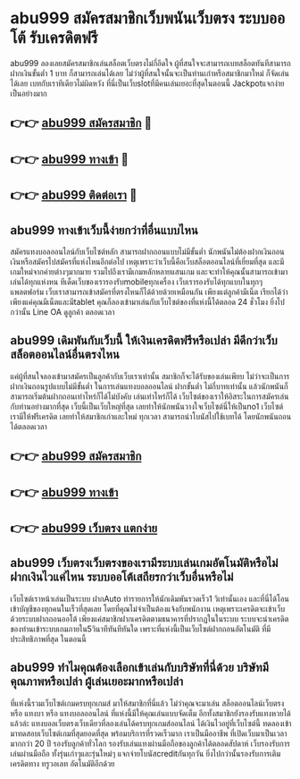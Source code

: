 # abu999 สมัครสมาชิกเว็บพนันเว็บตรง ระบบออโต้ รับเครดิตฟรี

abu999 ลองเลยสมัครสมาชิกเล่นสล็อตเว็บตรงไม่กี่อึดใจ ผู้ที่สนใจจะสามารถเบทสล็อตทันทีสามารถฝากเงินขั้นต่ำ 1 บาท ก็สามารถเล่นได้เลย ไม่ว่าผู้ที่สนใจนั้นจะเป็นท่านเก่าหรือสมาชิกมาใหม่ ก็จัดเล่นได้เลย เบทกับเราทีเดียวไม่ผิดหวัง ที่นี่เป็นเว็บslotที่มีคนเล่นเยอะที่สุดในตอนนี้ Jackpotแจกง่ายเป็นอย่างมาก

## 👉👉 [abu999 สมัครสมาชิก](https://bit.ly/3Ckzg5n) 🎰
## 👉👉 [abu999 ทางเข้า](https://bit.ly/3Ckzg5n) 🎰
## 👉👉 [abu999 ติดต่อเรา](https://bit.ly/3Ckzg5n) 🎰

## abu999 ทางเข้าเว็บนี้ง่ายกว่าที่อื่นแบบไหน
สมัครแทงบอลออนไลน์กับเว็บไซต์หลัก สามารถฝากถอนแบบไม่มีขั้นต่ำ นักพนันไม่ต้องฝากเงินถอนเงินหรือสมัครไปสมัครที่แห่งไหนอีกต่อไป เหตุเพราะว่าเว็บนี้คือเว็บสล็อตออนไลน์ที่เยี่ยมที่สุด และมีเกมใหม่จากค่ายต่างๆมากมาย รวมไปถึงเรามีเกมหลักหลายแสนเกม และจะทำให้คุณนั้นสามารถเข้ามาเล่นได้ทุกแห่งหน ทีเด็ดเว็บของเรารองรับmobileทุกเครื่อง เว็บเรารองรับได้ทุกแบบในทุกๆแพลตฟอร์ม เว็บเราสามารถเข้าสมัครที่ตรงไหนก็ได้ด้วยด้วยเหมือนกัน เพียงแต่ลูกค้ามีเน็ต เรียกได้ว่าเพียงแค่คุณมีเน็ตและมีtablet คุณก็ลองเข้ามาเล่นกับเว็บไซต์ของที่แห่งนี้ได้ตลอด 24 ชั่วโมง ยิ่งไปกว่านั้น Line OA ดูลูกค้า ตลอดเวลา

## abu999 เดิมพันกับเว็บนี้ ให้เงินเครดิตฟรีหรือเปล่า มีดีกว่าเว็บสล็อตออนไลน์อื่นตรงไหน
แค่ผู้ที่สนใจลองเข้ามาสมัครเป็นลูกค้ากับเว็บเราเท่านั้น สมาชิกก็จะได้รับของเล่นเพียบ ไม่ว่าจะเป็นการฝากเงินถอนรูปแบบไม่มีขั้นต่ำ ในการเล่นแทงบอลออนไลน์ ฝากขั้นต่ำ ไม่กี่บาทเท่านั้น แล้วนักพนันก็สามารถเริ่มต้นฝากถอนเท่าไหร่ก็ได้ไม่บังคับ เล่นเท่าไหร่ก็ได้ เว็บไซต์ของเราให้อิสระในการสมัครเล่นกับท่านอย่างมากที่สุด เว็บนี้เป็นเว็บใหญ่ที่สุด เลยทำให้นักพนันวางใจเว็บไซต์นี่ให้เป็นno1 เว็บไซต์เรามีให้ฟรีเครดิต เลยทำให้สมาชิกเก่าและใหม่ ทุกเวลา สามารถนำโบนัสไปใช้เบทได้ โดยนักพนันถอนได้ตลอดเวลา

## 👉👉 [abu999 สมัครสมาชิก](https://bit.ly/3Ckzg5n)
## 👉👉 [abu999 ทางเข้า](https://bit.ly/3Ckzg5n)
## 👉👉 [abu999 เว็บตรง แตกง่าย](https://bit.ly/3Ckzg5n)

## abu999 เว็บตรงเว็บตรงของเรามีระบบเล่นเกมอัตโนมัติหรือไม่ ฝากเงินไวแค่ไหน ระบบออโต้เสถียรกว่าเว็บอื่นหรือไม่
เว็บไซต์เราหน้าเล่นเป็นระบบ ฝากAuto ทำรายการให้นักเดิมพันรวดเร็ว1 วิเท่านั้นเอง และที่นี่ได้โอนเข้าบัญชีของทุกคนในเร็วที่สุดเลย โดยที่คุณไม่จำเป็นต้องแจ้งกับพนักงาน เหตุเพราะเครดิตจะเข้าเว็บด้วยระบบฝากถอนออโต้ เพียงแค่สมาชิกฝากเครดิตตามธนาคารที่ปรากฏในในระบบ ระบบจะนำเครดิตของท่านเข้าระบบเกมภายใน5วินาทีทันทีทันใด เพราะที่แห่งนี้เป็นเว็บไซต์ฝากถอนอัตโนมัติ ที่มีประสิทธิภาพที่สุด ในตอนนี้

## abu999 ทำไมคุณต้องเลือกเข้าเล่นกับบริษัทที่นี่ด้วย บริษัทมีคุณภาพหรือเปล่า ผู้เล่นเยอะมากหรือเปล่า
ที่แห่งนี้รวมเว็บไซต์เกมครบทุกเกมส์ มาให้สมาชิกที่นี่แล้ว ไม่ว่าคุณจะมาเล่น สล็อตออนไลน์เว็บตรง หรือ แทงบา หรือ แทงบอลออนไลน์ ที่แห่งนี้มีให้คุณเล่นแบบจัดเต็ม อีกทั้งสมาชิกยังรองรับแทงหวยได้แล้วล่ะ แทงบอลเว็บตรงเว็บเดียวที่ลองเล่นได้ครบทุกเกมส์ออนไลน์ ได้เงินไวอยู่ที่เว็บไซต์นี้ ทดลองเข้ามาทดสอบเว็บไซต์เกมที่สุดยอดที่สุด พร้อมบริการที่รวดเร็วมาก เราเป็นมืออาชีพ ที่เปิดเว็บมาเป็นเวลามากกว่า 20 ปี รองรับลูกค้าทั่วโลก รองรับเล่นแทงผ่านมือถือของลูกค้าได้ตลอดสัปดาห์ เว็บรองรับการเล่นผ่านมือถือ ทั้งรุ่นเก่าๆและรุ่นใหม่ๆ แจกจ่ายโบนัสcreditกันทุกวัน ยิ่งไปกว่านั้นรองรับการเติมเครดิตทาง ทรูวอเลท อัตโนมัติอีกด้วย
